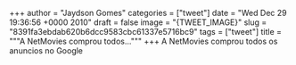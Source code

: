 
+++
author = "Jaydson Gomes"
categories = ["tweet"]
date = "Wed Dec 29 19:36:56 +0000 2010"
draft = false
image = "{TWEET_IMAGE}"
slug = "8391fa3ebdab620b6dcc9583cbc61337e5716bc9"
tags = ["tweet"]
title = """A NetMovies comprou todos..."""
+++
A NetMovies comprou todos os anuncios no Google
